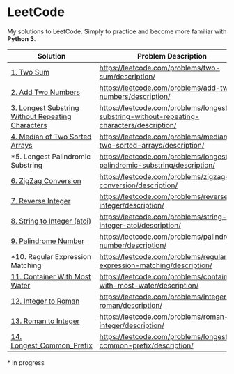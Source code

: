 # LeetCode
My solutions to LeetCode. Simply to practice and become more familiar with __Python 3__.

Solution | Problem Description
--- | ---
[1. Two Sum](/Solutions/0001_Two_Sum.py) | https://leetcode.com/problems/two-sum/description/
[2. Add Two Numbers](/Solutions/0002_Add_Two_Numbers.py) | https://leetcode.com/problems/add-two-numbers/description/
[3. Longest Substring Without Repeating Characters](/Solutions/0003_Longest_Substring_Without_Repeating_Characters.py) | https://leetcode.com/problems/longest-substring-without-repeating-characters/description/
[4. Median of Two Sorted Arrays](/Solutions/0004_Median_of_Two_Sorted_Arrays.py) | https://leetcode.com/problems/median-of-two-sorted-arrays/description/
\*5. Longest Palindromic Substring | https://leetcode.com/problems/longest-palindromic-substring/description/
[6. ZigZag Conversion](/Solutions/0006_ZigZag_Conversion.py) | https://leetcode.com/problems/zigzag-conversion/description/
[7. Reverse Integer](/Solutions/0007_Reverse_Integer.py) | https://leetcode.com/problems/reverse-integer/description/
[8. String to Integer (atoi)](/Solutions/0008_String_to_Integer_(atoi).py) | https://leetcode.com/problems/string-to-integer-atoi/description/
[9. Palindrome Number](/Solutions/0009_Palindrome_Number.py) | https://leetcode.com/problems/palindrome-number/description/
\*10. Regular Expression Matching | https://leetcode.com/problems/regular-expression-matching/description/
[11. Container With Most Water](/Solutions/0011_Container_With_Most_Water.py) | https://leetcode.com/problems/container-with-most-water/description/
[12. Integer to Roman](/Solutions/0012_Integer_to_Roman.py) | https://leetcode.com/problems/integer-to-roman/description/
[13. Roman to Integer](/Solutions/0013_Roman_to_Integer.py) | https://leetcode.com/problems/roman-to-integer/description/
[14. Longest_Common_Prefix](/Solutions/0014_Longest_Common_Prefix.py) | https://leetcode.com/problems/longest-common-prefix/description/

\* in progress
